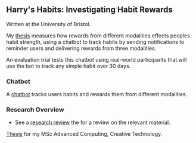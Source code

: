 ## Harry's Habits: Investigating Habit Rewards

Written at the University of Bristol.


My [thesis](thesis/main.pdf) measures how rewards from different modalities effects peoples habit strength, using a chatbot to track habits by sending notifications to reminder users and delivering rewards from three modalities.

An evaluation trial tests this chatbot using real-world participants that will use the bot to track any simple habit over 30 days.


### Chatbot

A [chatbot](https://github.com/harrymt/habit-reward-chatbot) tracks users habits and rewards them from different modalities.


### Research Overview

- See a [research review](https://github.com/harrymt/habit-reward-thesis/releases/tag/0.1) the for a review on the relevant material.



[Thesis](thesis/main.pdf) for my MSc Advanced Computing, Creative Technology.
